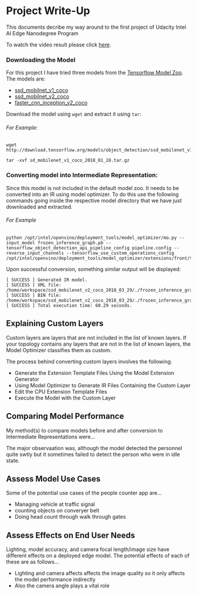 # Project Write-Up

This documents decribe my way around to the first project of Udacity Intel AI Edge Nanodegree Program

To watch the video result please click [here](https://youtu.be/CsYDw7GpZuA).

### Downloading the Model

For this project I have tried three models from the [Tensorflow Model Zoo](https://github.com/tensorflow/models/blob/master/research/object_detection/g3doc/detection_model_zoo.md). The models are:

- [ssd_mobilnet_v1_coco](http://download.tensorflow.org/models/object_detection/ssd_mobilenet_v1_coco_2018_01_28.tar.gz)
- [ssd_mobilnet_v2_coco](http://download.tensorflow.org/models/object_detection/ssd_mobilenet_v2_coco_2018_03_29.tar.gz)
- [faster_cnn_inception_v2_coco](http://download.tensorflow.org/models/object_detection/faster_rcnn_inception_v2_coco_2018_01_28.tar.gz)

Download the model using `wget` and extract it using `tar`:

###### For Example:
```
wget http://download.tensorflow.org/models/object_detection/ssd_mobilenet_v1_coco_2018_01_28.tar.gz

tar -xvf sd_mobilenet_v1_coco_2018_01_28.tar.gz
```
### Converting model into Intermediate Representation:

Since this model is not included in the default model zoo. It needs to be converted into an IR using model optimizer. To do this use the following commands going inside the respective model directory that we have just downloaded and extracted.

###### For Example

```
python /opt/intel/openvino/deployment_tools/model_optimizer/mo.py --input_model frozen_inference_graph.pb --tensorflow_object_detection_api_pipeline_config pipeline.config --reverse_input_channels --tensorflow_use_custom_operations_config /opt/intel/openvino/deployment_tools/model_optimizer/extensions/front/tf/ssd_v2_support.json
```

Upon successful conversion, something similar output will be displayed:
```
[ SUCCESS ] Generated IR model.
[ SUCCESS ] XML file: /home/workspace/ssd_mobilenet_v2_coco_2018_03_29/./frozen_inference_graph.xml
[ SUCCESS ] BIN file: /home/workspace/ssd_mobilenet_v2_coco_2018_03_29/./frozen_inference_graph.bin
[ SUCCESS ] Total execution time: 60.29 seconds. 
```

## Explaining Custom Layers

Custom layers are layers that are not included in the list of known layers. If your topology contains any layers that are not in the list of known layers, the Model Optimizer classifies them as custom.

The process behind converting custom layers involves the following.

- Generate the Extension Template Files Using the Model Extension Generator
- Using Model Optimizer to Generate IR Files Containing the Custom Layer
- Edit the CPU Extension Template Files
- Execute the Model with the Custom Layer

## Comparing Model Performance

My method(s) to compare models before and after conversion to Intermediate Representations
were...

The major observaation was, although the model detected the personnel quite swtly but it sometimes failed to detect the person who were in idle state.

## Assess Model Use Cases

Some of the potential use cases of the people counter app are...

- Managing vehicle at traffic signal
- counting objects on converyer belt
- Doing head count through walk through gates

## Assess Effects on End User Needs

Lighting, model accuracy, and camera focal length/image size have different effects on a
deployed edge model. The potential effects of each of these are as follows...

- Lighting and camera affects affects the image quality so it only affects the model performance indirectly
- Also the camera angle plays a vital role
